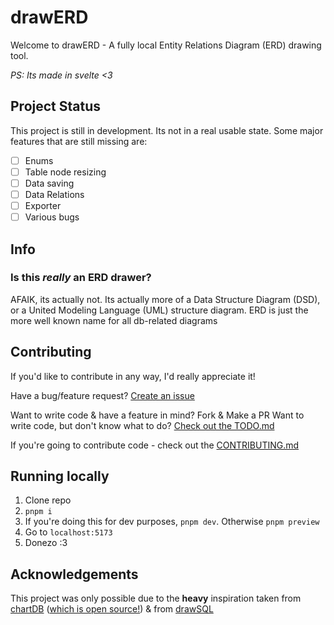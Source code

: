 # drawERD

Welcome to drawERD - A fully local Entity Relations Diagram (ERD) drawing tool.

_PS: Its made in svelte <3_

## Project Status

This project is still in development. Its not in a real usable state. Some major features that are still missing are:
-   [ ] Enums
-   [ ] Table node resizing
-   [ ] Data saving
-   [ ] Data Relations
-   [ ] Exporter
-   [ ] Various bugs

## Info

### Is this _really_ an ERD drawer?

AFAIK, its actually not. Its actually more of a Data Structure Diagram (DSD), or a United Modeling Language (UML) structure diagram. ERD is just the more well known name for all db-related diagrams

## Contributing

If you'd like to contribute in any way, I'd really appreciate it!

Have a bug/feature request? [Create an issue](https://github.com/ShadiestGoat/drawERD/issues/new/choose)

Want to write code & have a feature in mind? Fork & Make a PR
Want to write code, but don't know what to do? [Check out the TODO.md](./TODO.md)

If you're going to contribute code - check out the [CONTRIBUTING.md](/CONTRIBUTING.md)

## Running locally

1. Clone repo
2. `pnpm i`
3. If you're doing this for dev purposes, `pnpm dev`. Otherwise `pnpm preview`
4. Go to `localhost:5173`
5. Donezo :3

## Acknowledgements

This project was only possible due to the **heavy** inspiration taken from [chartDB](https://app.chartdb.io) ([which is open source!](https://github.com/chartdb/chartdb)) & from [drawSQL](https://drawsql.app)
